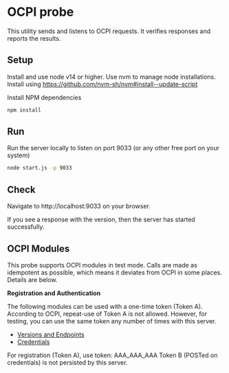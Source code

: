 # OCPI probe

This utility sends and listens to OCPI requests.
It verifies responses and reports the results.

## Setup

Install and use node v14 or higher. Use nvm to manage node installations.
Install using https://github.com/nvm-sh/nvm#install--update-script

Install NPM dependencies

```bash
npm install
```

## Run

Run the server locally to listen on port 9033 (or any other free port on your system)

```bash
node start.js -p 9033
```

## Check

Navigate to http://localhost:9033 on your browser.

If you see a response with the version, then the server has started successfully.

## OCPI Modules

This probe supports OCPI modules in test mode. Calls are made as idempotent as possible, which means it deviates from OCPI in some places. Details are below.

**Registration and Authentication**

The following modules can be used with a one-time token (Token A). According to OCPI, repeat-use of Token A is not allowed.
However, for testing, you can use the same token any number of times with this server.

- [Versions and Endpoints](https://github.com/ocpi/ocpi/blob/master/version_information_endpoint.asciidoc)
- [Credentials](https://github.com/ocpi/ocpi/blob/master/credentials.asciidoc)

For registration (Token A), use token: AAA_AAA_AAA
Token B (POSTed on credentials) is not persisted by this server.
